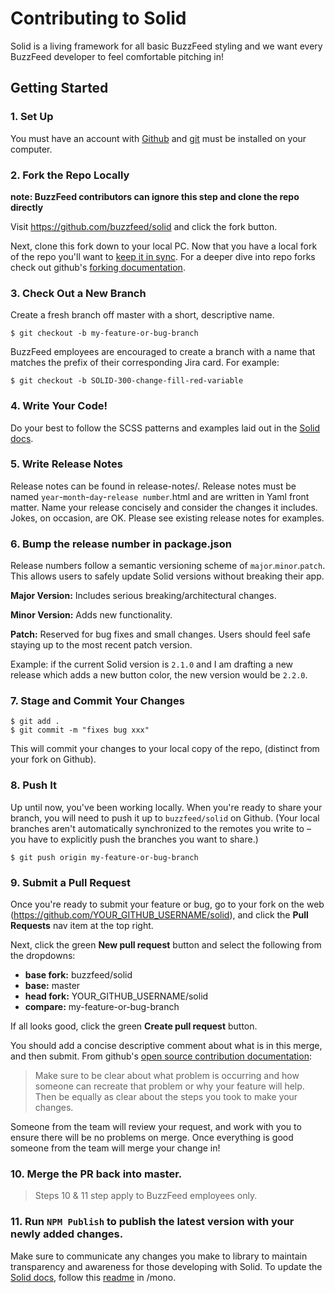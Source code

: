 # Contributing to Solid

Solid is a living framework for all basic BuzzFeed styling and we want every BuzzFeed developer to feel comfortable pitching in!

## Getting Started

### 1. Set Up

You must have an account with [Github](https://github.com/) and [git](https://help.github.com/articles/set-up-git/) must be installed on your computer.


### 2. Fork the Repo Locally
**note: BuzzFeed contributors can ignore this step and clone the repo directly**

Visit <https://github.com/buzzfeed/solid> and click the fork button.

Next, clone this fork down to your local PC. Now that you have a local fork of the repo you'll want to [keep it in sync](https://help.github.com/articles/syncing-a-fork/). For a deeper dive into repo forks check out github's [forking documentation](https://guides.github.com/activities/forking/).


### 3. Check Out a New Branch

Create a fresh branch off master with a short, descriptive name.  
```
$ git checkout -b my-feature-or-bug-branch
```

BuzzFeed employees are encouraged to create a branch with a name that matches the prefix of their corresponding Jira card. For example:
```
$ git checkout -b SOLID-300-change-fill-red-variable
```


### 4. Write Your Code!

Do your best to follow the SCSS patterns and examples laid out in the [Solid docs](https://solid.buzzfeed.com).


### 5. Write Release Notes

Release notes can be found in release-notes/. Release notes must
be named `year`-`month`-`day`-`release number`.html and are written in Yaml front matter. Name your release concisely and consider the changes it includes. Jokes, on occasion, are OK. Please see existing release notes for examples.


### 6. Bump the release number in package.json

Release numbers follow a semantic versioning scheme of `major`.`minor`.`patch`. This allows users to safely update Solid versions without breaking their app.

**Major Version:** Includes serious breaking/architectural changes.

**Minor Version:** Adds new functionality.

**Patch:** Reserved for bug fixes and small changes. Users should feel safe staying up to the most recent patch version.

Example: if the current Solid version is `2.1.0` and I am drafting a new release which adds a new button color, the new version would be `2.2.0`.


### 7. Stage and Commit Your Changes

```
$ git add .
$ git commit -m "fixes bug xxx"
```


This will commit your changes to your local copy of the repo, (distinct from your fork on Github).


### 8. Push It

Up until now, you've been working locally. When you're ready to share your branch, you will need to push it up to `buzzfeed/solid` on Github. (Your local branches aren't automatically synchronized to the remotes you write to – you have to explicitly push the branches you want to share.)

```
$ git push origin my-feature-or-bug-branch
```


### 9. Submit a Pull Request

Once you're ready to submit your feature or bug, go to your fork on the web (<https://github.com/YOUR_GITHUB_USERNAME/solid>), and click the **Pull Requests** nav item at the top right.

Next, click the green **New pull request** button and select the following from the dropdowns:

* **base fork:** buzzfeed/solid
* **base:** master
* **head fork:** YOUR_GITHUB_USERNAME/solid
* **compare:** my-feature-or-bug-branch

If all looks good, click the green **Create pull request** button.

You should add a concise descriptive comment about what is in this merge, and then submit. From github's [open source contribution documentation](https://guides.github.com/activities/contributing-to-open-source/):
>Make sure to be clear about what problem is occurring and how someone can recreate that problem or why your feature will help. Then be equally as clear about the steps you took to make your changes.

Someone from the team will review your request, and work with you to ensure there will be no problems on merge. Once everything is good someone from the team will merge your change in!


### 10. Merge the PR back into master.
>Steps 10 & 11 step apply to BuzzFeed employees only.

### 11. Run `NPM Publish` to publish the latest version with your newly added changes.


Make sure to communicate any changes you make to library to maintain transparency and awareness for those developing with Solid.
To update the [Solid docs](https://solid.buzzfeed.com), follow this [readme](https://github.com/buzzfeed/mono/blob/master/solid_docs/readme.md) in /mono.

